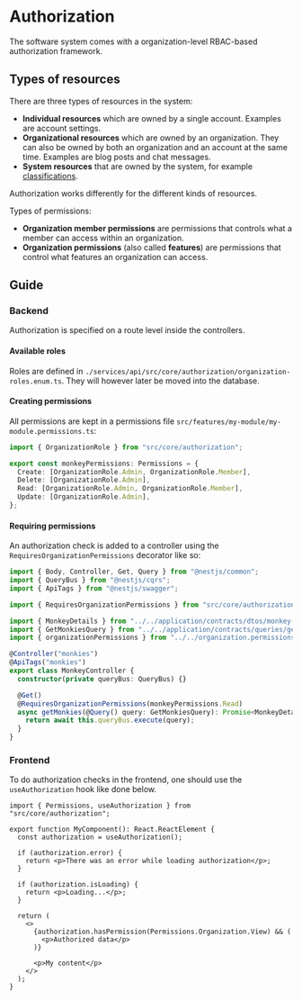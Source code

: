 # Authorization

The software system comes with a organization-level RBAC-based authorization
framework.

## Types of resources

There are three types of resources in the system:

- **Individual resources** which are owned by a single account. Examples are
  account settings.
- **Organizational resources** which are owned by an organization. They can also
  be owned by both an organization and an account at the same time. Examples are
  blog posts and chat messages.
- **System resources** that are owned by the system, for example
  [classifications](./classifications.md).

Authorization works differently for the different kinds of resources.

Types of permissions:

- **Organization member permissions** are permissions that controls what a
  member can access within an organization.
- **Organization permissions** (also called **features**) are permissions that
  control what features an organization can access.

## Guide

### Backend

Authorization is specified on a route level inside the controllers.

#### Available roles

Roles are defined in
`./services/api/src/core/authorization/organization-roles.enum.ts`. They will
however later be moved into the database.

#### Creating permissions

All permissions are kept in a permissions file
`src/features/my-module/my-module.permissions.ts`:

```ts
import { OrganizationRole } from "src/core/authorization";

export const monkeyPermissions: Permissions = {
  Create: [OrganizationRole.Admin, OrganizationRole.Member],
  Delete: [OrganizationRole.Admin],
  Read: [OrganizationRole.Admin, OrganizationRole.Member],
  Update: [OrganizationRole.Admin],
};
```

#### Requiring permissions

An authorization check is added to a controller using the
`RequiresOrganizationPermissions` decorator like so:

```ts
import { Body, Controller, Get, Query } from "@nestjs/common";
import { QueryBus } from "@nestjs/cqrs";
import { ApiTags } from "@nestjs/swagger";

import { RequiresOrganizationPermissions } from "src/core/authorization";

import { MonkeyDetails } from "../../application/contracts/dtos/monkey-details.dto.query";
import { GetMonkiesQuery } from "../../application/contracts/queries/get-monkies.query";
import { organizationPermissions } from "../../organization.permissions";

@Controller("monkies")
@ApiTags("monkies")
export class MonkeyController {
  constructor(private queryBus: QueryBus) {}

  @Get()
  @RequiresOrganizationPermissions(monkeyPermissions.Read)
  async getMonkies(@Query() query: GetMonkiesQuery): Promise<MonkeyDetails[]> {
    return await this.queryBus.execute(query);
  }
}
```

### Frontend

To do authorization checks in the frontend, one should use the
`useAuthorization` hook like done below.

```tsx
import { Permissions, useAuthorization } from "src/core/authorization";

export function MyComponent(): React.ReactElement {
  const authorization = useAuthorization();

  if (authorization.error) {
    return <p>There was an error while loading authorization</p>;
  }

  if (authorization.isLoading) {
    return <p>Loading...</p>;
  }

  return (
    <>
      {authorization.hasPermission(Permissions.Organization.View) && (
        <p>Authorized data</p>
      )}

      <p>My content</p>
    </>
  );
}
```
